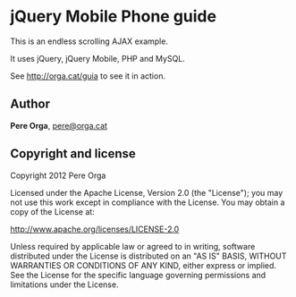 jQuery Mobile Phone guide
=========================

This is an endless scrolling AJAX example.

It uses jQuery, jQuery Mobile, PHP and MySQL.

See http://orga.cat/guia to see it in action.


Author
------

**Pere Orga**, <pere@orga.cat>


Copyright and license
---------------------

Copyright 2012 Pere Orga

Licensed under the Apache License, Version 2.0 (the "License");
you may not use this work except in compliance with the License.
You may obtain a copy of the License at:

   http://www.apache.org/licenses/LICENSE-2.0

Unless required by applicable law or agreed to in writing, software
distributed under the License is distributed on an "AS IS" BASIS,
WITHOUT WARRANTIES OR CONDITIONS OF ANY KIND, either express or implied.
See the License for the specific language governing permissions and
limitations under the License.

